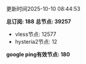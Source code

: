 更新时间2025-10-10 08:44:53

**总订阅: 188**
**总节点: 39257**
- vless节点: 12577
- hysteria2节点: 12

**google ping有效节点: 180**
